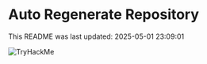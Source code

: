 # Auto Regenerate Repository

This README was last updated: 2025-05-01 23:09:01

 ![TryHackMe](https://tryhackme.com/badge/533634)